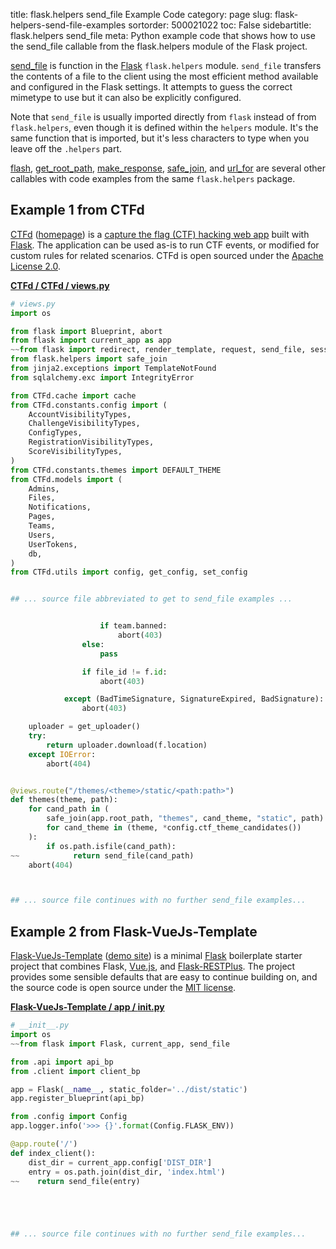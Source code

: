 title: flask.helpers send_file Example Code
category: page
slug: flask-helpers-send-file-examples
sortorder: 500021022
toc: False
sidebartitle: flask.helpers send_file
meta: Python example code that shows how to use the send_file callable from the flask.helpers module of the Flask project.


[send_file](https://github.com/pallets/flask/blob/master/src/flask/helpers.py)
is function in the [Flask](/flask.html) `flask.helpers` module.
`send_file` transfers the contents of a file to the client using the most
efficient method available and configured in the Flask settings. It
attempts to guess the correct mimetype to use but it can also be
explicitly configured.

Note that `send_file` is usually imported directly from `flask` instead of
from `flask.helpers`, even though it is defined within the `helpers` module.
It's the same function that is imported, but it's less characters to type
when you leave off the `.helpers` part.

<a href="/flask-helpers-flash-examples.html">flash</a>,
<a href="/flask-helpers-get-root-path-examples.html">get_root_path</a>,
<a href="/flask-helpers-make-response-examples.html">make_response</a>,
<a href="/flask-helpers-safe-join-examples.html">safe_join</a>,
and <a href="/flask-helpers-url-for-examples.html">url_for</a>
are several other callables with code examples from the same `flask.helpers` package.

## Example 1 from CTFd
[CTFd](https://github.com/CTFd/CTFd)
([homepage](https://ctfd.io/)) is a
[capture the flag (CTF) hacking web app](https://cybersecurity.att.com/blogs/security-essentials/capture-the-flag-ctf-what-is-it-for-a-newbie)
built with [Flask](/flask.html). The application can be used
as-is to run CTF events, or modified for custom rules for related
scenarios. CTFd is open sourced under the
[Apache License 2.0](https://github.com/CTFd/CTFd/blob/master/LICENSE).

[**CTFd / CTFd / views.py**](https://github.com/CTFd/CTFd/blob/master/./CTFd/views.py)

```python
# views.py
import os

from flask import Blueprint, abort
from flask import current_app as app
~~from flask import redirect, render_template, request, send_file, session, url_for
from flask.helpers import safe_join
from jinja2.exceptions import TemplateNotFound
from sqlalchemy.exc import IntegrityError

from CTFd.cache import cache
from CTFd.constants.config import (
    AccountVisibilityTypes,
    ChallengeVisibilityTypes,
    ConfigTypes,
    RegistrationVisibilityTypes,
    ScoreVisibilityTypes,
)
from CTFd.constants.themes import DEFAULT_THEME
from CTFd.models import (
    Admins,
    Files,
    Notifications,
    Pages,
    Teams,
    Users,
    UserTokens,
    db,
)
from CTFd.utils import config, get_config, set_config


## ... source file abbreviated to get to send_file examples ...


                    if team.banned:
                        abort(403)
                else:
                    pass

                if file_id != f.id:
                    abort(403)

            except (BadTimeSignature, SignatureExpired, BadSignature):
                abort(403)

    uploader = get_uploader()
    try:
        return uploader.download(f.location)
    except IOError:
        abort(404)


@views.route("/themes/<theme>/static/<path:path>")
def themes(theme, path):
    for cand_path in (
        safe_join(app.root_path, "themes", cand_theme, "static", path)
        for cand_theme in (theme, *config.ctf_theme_candidates())
    ):
        if os.path.isfile(cand_path):
~~            return send_file(cand_path)
    abort(404)



## ... source file continues with no further send_file examples...

```


## Example 2 from Flask-VueJs-Template
[Flask-VueJs-Template](https://github.com/gtalarico/flask-vuejs-template)
([demo site](https://flask-vuejs-template.herokuapp.com/))
is a minimal [Flask](/flask.html) boilerplate starter project that
combines Flask, [Vue.js](https://www.fullstackpython.com/vuejs.html),
and [Flask-RESTPlus](https://flask-restplus.readthedocs.io/en/stable/).
The project provides some sensible defaults that are easy to continue
building on, and the source code is open source under the
[MIT license](https://github.com/gtalarico/flask-vuejs-template/blob/master/LICENSE.md).

[**Flask-VueJs-Template / app / __init__.py**](https://github.com/gtalarico/flask-vuejs-template/blob/master/app/./__init__.py)

```python
# __init__.py
import os
~~from flask import Flask, current_app, send_file

from .api import api_bp
from .client import client_bp

app = Flask(__name__, static_folder='../dist/static')
app.register_blueprint(api_bp)

from .config import Config
app.logger.info('>>> {}'.format(Config.FLASK_ENV))

@app.route('/')
def index_client():
    dist_dir = current_app.config['DIST_DIR']
    entry = os.path.join(dist_dir, 'index.html')
~~    return send_file(entry)





## ... source file continues with no further send_file examples...

```

